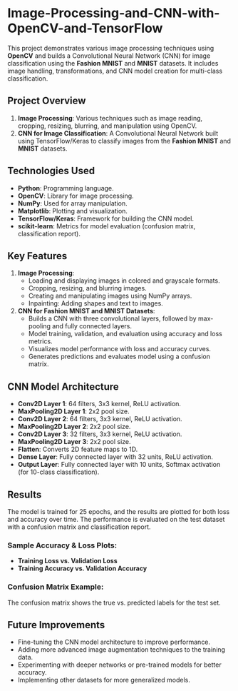 # Image-Processing-and-CNN-with-OpenCV-and-TensorFlow
This project demonstrates various image processing techniques using **OpenCV** and builds a Convolutional Neural Network (CNN) for image classification using the **Fashion MNIST** and **MNIST** datasets. It includes image handling, transformations, and CNN model creation for multi-class classification.
## Project Overview
1. **Image Processing**: Various techniques such as image reading, cropping, resizing, blurring, and manipulation using OpenCV.
2. **CNN for Image Classification**: A Convolutional Neural Network built using TensorFlow/Keras to classify images from the **Fashion MNIST** and **MNIST** datasets.
## Technologies Used
- **Python**: Programming language.
- **OpenCV**: Library for image processing.
- **NumPy**: Used for array manipulation.
- **Matplotlib**: Plotting and visualization.
- **TensorFlow/Keras**: Framework for building the CNN model.
- **scikit-learn**: Metrics for model evaluation (confusion matrix, classification report).
## Key Features
1. **Image Processing**:
   - Loading and displaying images in colored and grayscale formats.
   - Cropping, resizing, and blurring images.
   - Creating and manipulating images using NumPy arrays.
   - Inpainting: Adding shapes and text to images.
2. **CNN for Fashion MNIST and MNIST Datasets**:
   - Builds a CNN with three convolutional layers, followed by max-pooling and fully connected layers.
   - Model training, validation, and evaluation using accuracy and loss metrics.
   - Visualizes model performance with loss and accuracy curves.
   - Generates predictions and evaluates model using a confusion matrix.
## CNN Model Architecture
- **Conv2D Layer 1**: 64 filters, 3x3 kernel, ReLU activation.
- **MaxPooling2D Layer 1**: 2x2 pool size.
- **Conv2D Layer 2**: 64 filters, 3x3 kernel, ReLU activation.
- **MaxPooling2D Layer 2**: 2x2 pool size.
- **Conv2D Layer 3**: 32 filters, 3x3 kernel, ReLU activation.
- **MaxPooling2D Layer 3**: 2x2 pool size.
- **Flatten**: Converts 2D feature maps to 1D.
- **Dense Layer**: Fully connected layer with 32 units, ReLU activation.
- **Output Layer**: Fully connected layer with 10 units, Softmax activation (for 10-class classification).
## Results
The model is trained for 25 epochs, and the results are plotted for both loss and accuracy over time. The performance is evaluated on the test dataset with a confusion matrix and classification report.
### Sample Accuracy & Loss Plots:
- **Training Loss vs. Validation Loss**
- **Training Accuracy vs. Validation Accuracy**
### Confusion Matrix Example:
The confusion matrix shows the true vs. predicted labels for the test set.
## Future Improvements
- Fine-tuning the CNN model architecture to improve performance.
- Adding more advanced image augmentation techniques to the training data.
- Experimenting with deeper networks or pre-trained models for better accuracy.
- Implementing other datasets for more generalized models.
